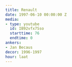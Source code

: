 ```yaml
---
title: Renault
date: 1997-06-10 00:00:00 Z
media:
- type: youtube
  id: IB92vfx7Sso
  starttime: 76
  endtime: 0
ankers:
- Jan Becaus
decor: 1996-1997
hour: laat
---
```


